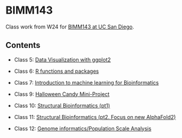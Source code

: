 # BIMM143

Class work from W24 for [BIMM143 at UC San Diego](https://bioboot.github.io/bimm143_W24/).

## Contents

- Class 5: [Data Visualization with ggplot2](class05/class05.md)
  
- Class 6: [R functions and packages](class06/class06.md)
  
- Class 7: [Introduction to machine learning for Bioinformatics](class07/class07.md)
  
- Class 9: [Halloween Candy Mini-Project](class09/class09.md)

- Class 10: [Structural Bioinformatics (pt1)](class10/class10.md)

- Class 11: [Structural Bioinformatics (pt2. Focus on new AlphaFold2)](class11/class11.md)

- Class 12: [Genome informatics/Population Scale Analysis](class12/class12HW.md)
